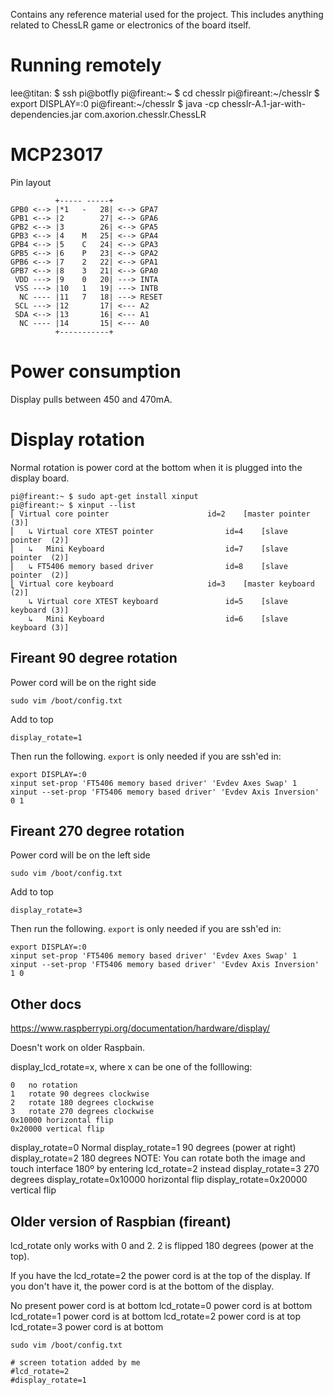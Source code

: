 Contains any reference material used for the project. This includes anything related to ChessLR game or electronics of the board itself. 

# Running remotely

lee@titan: $ ssh pi@botfly
pi@fireant:~ $ cd chesslr
pi@fireant:~/chesslr $ export DISPLAY=:0
pi@fireant:~/chesslr $ java -cp chesslr-A.1-jar-with-dependencies.jar com.axorion.chesslr.ChessLR

# MCP23017

Pin layout

```
          +----- -----+
GPB0 <--> |*1   -   28| <--> GPA7
GPB1 <--> |2        27| <--> GPA6
GPB2 <--> |3        26| <--> GPA5
GPB3 <--> |4    M   25| <--> GPA4
GPB4 <--> |5    C   24| <--> GPA3
GPB5 <--> |6    P   23| <--> GPA2
GPB6 <--> |7    2   22| <--> GPA1
GPB7 <--> |8    3   21| <--> GPA0
 VDD ---> |9    0   20| ---> INTA
 VSS ---> |10   1   19| ---> INTB
  NC ---- |11   7   18| ---> RESET
 SCL ---> |12       17| <--- A2
 SDA <--> |13       16| <--- A1
  NC ---- |14       15| <--- A0
          +-----------+
```

# Power consumption
Display pulls between 450 and 470mA.

# Display rotation
Normal rotation is power cord at the bottom when it is plugged into the display board.

    pi@fireant:~ $ sudo apt-get install xinput
    pi@fireant:~ $ xinput --list
    ⎡ Virtual core pointer                    	id=2	[master pointer  (3)]
    ⎜   ↳ Virtual core XTEST pointer              	id=4	[slave  pointer  (2)]
    ⎜   ↳   Mini Keyboard                         	id=7	[slave  pointer  (2)]
    ⎜   ↳ FT5406 memory based driver              	id=8	[slave  pointer  (2)]
    ⎣ Virtual core keyboard                   	id=3	[master keyboard (2)]
        ↳ Virtual core XTEST keyboard             	id=5	[slave  keyboard (3)]
        ↳   Mini Keyboard                         	id=6	[slave  keyboard (3)]
        

## Fireant 90 degree rotation 
Power cord will be on the right side
 
    sudo vim /boot/config.txt

Add to top 

    display_rotate=1

Then run the following. `export` is only needed if you are ssh'ed in:

    export DISPLAY=:0
    xinput set-prop 'FT5406 memory based driver' 'Evdev Axes Swap' 1
    xinput --set-prop 'FT5406 memory based driver' 'Evdev Axis Inversion' 0 1
    
## Fireant 270 degree rotation
Power cord will be on the left side

    sudo vim /boot/config.txt

Add to top

    display_rotate=3

Then run the following. `export` is only needed if you are ssh'ed in:

    export DISPLAY=:0
    xinput set-prop 'FT5406 memory based driver' 'Evdev Axes Swap' 1
    xinput --set-prop 'FT5406 memory based driver' 'Evdev Axis Inversion' 1 0


## Other docs
<https://www.raspberrypi.org/documentation/hardware/display/>

Doesn't work on older Raspbain.

display_lcd_rotate=x, where x can be one of the folllowing:

    0	no rotation
    1	rotate 90 degrees clockwise
    2	rotate 180 degrees clockwise
    3	rotate 270 degrees clockwise
    0x10000	horizontal flip
    0x20000	vertical flip

display_rotate=0 Normal
display_rotate=1 90 degrees (power at right)
display_rotate=2 180 degrees
NOTE: You can rotate both the image and touch interface 180º by entering lcd_rotate=2 instead
display_rotate=3 270 degrees
display_rotate=0x10000 horizontal flip
display_rotate=0x20000 vertical flip


## Older version of Raspbian (fireant)
lcd_rotate only works with 0 and 2. 2 is flipped 180 degrees (power at the top).

If you have the lcd_rotate=2 the power cord is at the top of the display. If you don't have it, the power cord is at the bottom of the display.

No present   power cord is at bottom
lcd_rotate=0 power cord is at bottom
lcd_rotate=1 power cord is at bottom
lcd_rotate=2 power cord is at top
lcd_rotate=3 power cord is at bottom


    sudo vim /boot/config.txt
    
    # screen totation added by me
    #lcd_rotate=2
    #display_rotate=1
    
